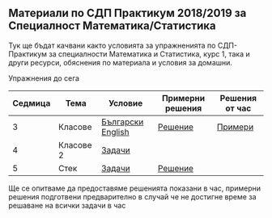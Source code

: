 ## Материали по СДП Практикум 2018/2019 за Специалност Математика/Статистика
Тук ще бъдат качвани както условията за упражненията по СДП-Практикум за специалности Математика и Статистика, курс 1, така и други ресурси, обяснения по материала и условия за домашни. 

Упражнения до сега

| Седмица | Тема |       Условиe      | Примерни решения | Решения от час |
| :------ | ---- | ------------------ | ---------------- | -------------- |
| 3       | Класове | [Български](03-classes/README.md)  [English](03-classes/EN.md) | [Решение](03-classes/sample-solutions) | [Примери](03-classes/examples/counter-example.cpp) |
| 4       | Класове 2 | [Задачи](04-classes-2/README.md) |  |              |
| 5       | Стек | [Задачи](05-stack/README.md) | [Решение](05-stack/sample-solutions)  |  |

Ще се опитваме да предоставяме решенията показани в час, примерни решения подготвени предварително в случай че не достигне време за решаване на всички задачи в час
